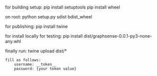 for building setup:
    pip install setuptools
    pip install wheel

on root:
    python setup.py sdist bdist_wheel

for publishing:
    pip install twine

for install locally for testing:
    pip install dist/graphsense-0.0.1-py3-none-any.whl

finally run:
    twine upload dist/*

    fill as follows:
        username: __token__
        password: {your token value}